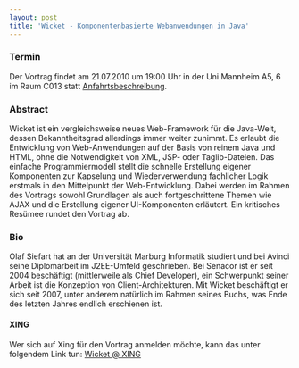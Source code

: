 ```yaml
---
layout: post
title: 'Wicket - Komponentenbasierte Webanwendungen in Java'
---
```


### Termin

Der Vortrag findet am 21.07.2010 um 19:00 Uhr in der Uni Mannheim A5, 6 im Raum C013 statt [Anfahrtsbeschreibung](/getting-there).

### Abstract

Wicket ist ein vergleichsweise neues Web-Framework für die Java-Welt, dessen Bekanntheitsgrad allerdings immer weiter zunimmt. Es erlaubt die Entwicklung von Web-Anwendungen auf der Basis von reinem Java und HTML, ohne die Notwendigkeit von XML, JSP- oder Taglib-Dateien. Das einfache Programmiermodell stellt die schnelle Erstellung eigener Komponenten zur Kapselung und Wiederverwendung fachlicher Logik erstmals in den Mittelpunkt der Web-Entwicklung. Dabei werden im Rahmen des Vortrags sowohl Grundlagen als auch fortgeschrittene Themen wie AJAX und die Erstellung eigener UI-Komponenten erläutert. Ein kritisches Resümee rundet den Vortrag ab.

### Bio

Olaf Siefart hat an der Universität Marburg Informatik studiert und bei Avinci seine Diplomarbeit im J2EE-Umfeld geschrieben. Bei Senacor ist er seit 2004 beschäftigt (mittlerweile als Chief Developer), ein Schwerpunkt seiner Arbeit ist die Konzeption von Client-Architekturen. Mit Wicket beschäftigt er sich seit 2007, unter anderem natürlich im Rahmen seines Buchs, was Ende des letzten Jahres endlich erschienen ist.

#### XING
Wer sich auf Xing für den Vortrag anmelden möchte, kann das unter folgendem Link tun:
[Wicket @ XING](https://www.xing.com/events/wicket-reloaded-533140)
